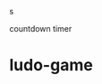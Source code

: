 



















































s




countdown timer






















# ludo-game

















